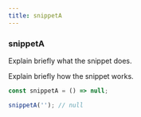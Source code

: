 ```yaml
---
title: snippetA
---
```


### snippetA

Explain briefly what the snippet does.

Explain briefly how the snippet works.

```js
const snippetA = () => null;
```

```js
snippetA(''); // null
```
